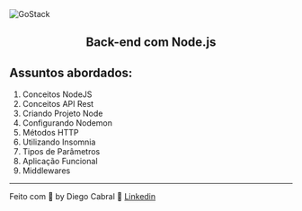 <img alt="GoStack" src="https://storage.googleapis.com/golden-wind/bootcamp-gostack/header-desafios.png" />
<h2 align="center">
  Back-end com Node.js
</h2>

## Assuntos abordados:

1. Conceitos NodeJS
2. Conceitos API Rest
3. Criando Projeto Node
4. Configurando Nodemon
5. Métodos HTTP
6. Utilizando Insomnia
7. Tipos de Parâmetros
8. Aplicação Funcional
9. Middlewares

---

Feito com 💜 by Diego Cabral :wave: [Linkedin](https://www.linkedin.com/in/diego-pg-cabral/)